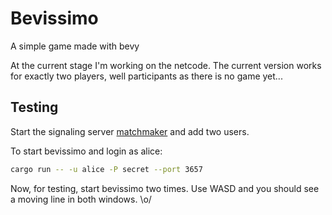 # Bevissimo
A simple game made with bevy

At the current stage I'm working on the netcode. 
The current version works for exactly two players, well participants as there is no game yet...

## Testing
Start the signaling server [matchmaker](https://github.com/trobanga/bevy_netcode/tree/main/matchmaker) and add two users.

To start bevissimo and login as alice:
``` sh
cargo run -- -u alice -P secret --port 3657
```

Now, for testing, start bevissimo two times. Use WASD and you should see a moving line in both windows. \o/


